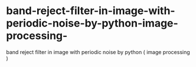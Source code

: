 # band-reject-filter-in-image-with-periodic-noise-by-python-image-processing-
band reject filter in image with periodic noise by python ( image processing ) 

